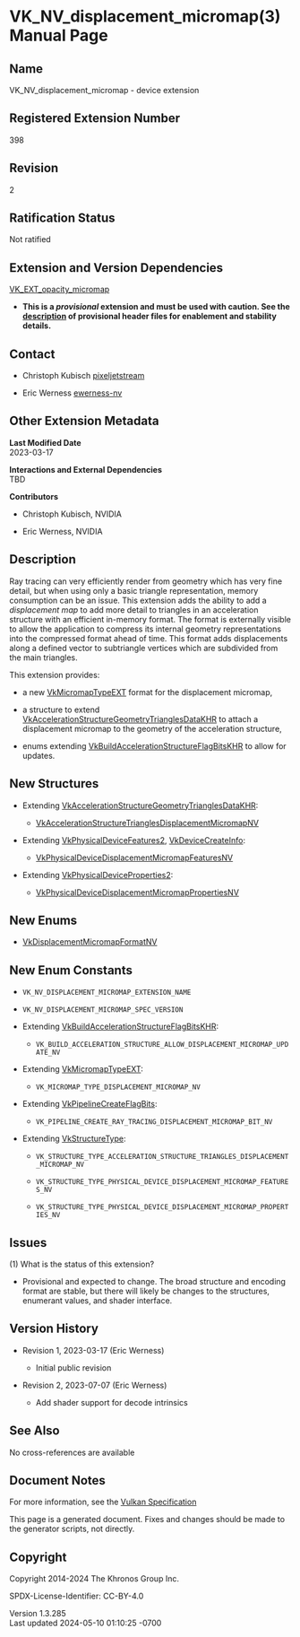 # VK_NV_displacement_micromap(3) Manual Page

## Name

VK_NV_displacement_micromap - device extension



## <a href="#_registered_extension_number" class="anchor"></a>Registered Extension Number

398

## <a href="#_revision" class="anchor"></a>Revision

2

## <a href="#_ratification_status" class="anchor"></a>Ratification Status

Not ratified

## <a href="#_extension_and_version_dependencies" class="anchor"></a>Extension and Version Dependencies

[VK_EXT_opacity_micromap](https://registry.khronos.org/vulkan/specs/1.3-extensions/man/html/VK_EXT_opacity_micromap.html)  

- **This is a *provisional* extension and **must** be used with caution.
  See the <a
  href="https://registry.khronos.org/vulkan/specs/1.3-extensions/html/vkspec.html#boilerplate-provisional-header"
  target="_blank" rel="noopener">description</a> of provisional header
  files for enablement and stability details.**

## <a href="#_contact" class="anchor"></a>Contact

- Christoph Kubisch <a
  href="https://github.com/KhronosGroup/Vulkan-Docs/issues/new?body=%5BVK_NV_displacement_micromap%5D%20@pixeljetstream%0A*Here%20describe%20the%20issue%20or%20question%20you%20have%20about%20the%20VK_NV_displacement_micromap%20extension*"
  target="_blank" rel="nofollow noopener"><em></em>pixeljetstream</a>

- Eric Werness <a
  href="https://github.com/KhronosGroup/Vulkan-Docs/issues/new?body=%5BVK_NV_displacement_micromap%5D%20@ewerness-nv%0A*Here%20describe%20the%20issue%20or%20question%20you%20have%20about%20the%20VK_NV_displacement_micromap%20extension*"
  target="_blank" rel="nofollow noopener"><em></em>ewerness-nv</a>

## <a href="#_other_extension_metadata" class="anchor"></a>Other Extension Metadata

**Last Modified Date**  
2023-03-17

**Interactions and External Dependencies**  
TBD

**Contributors**  
- Christoph Kubisch, NVIDIA

- Eric Werness, NVIDIA

## <a href="#_description" class="anchor"></a>Description

Ray tracing can very efficiently render from geometry which has very
fine detail, but when using only a basic triangle representation, memory
consumption can be an issue. This extension adds the ability to add a
*displacement map* to add more detail to triangles in an acceleration
structure with an efficient in-memory format. The format is externally
visible to allow the application to compress its internal geometry
representations into the compressed format ahead of time. This format
adds displacements along a defined vector to subtriangle vertices which
are subdivided from the main triangles.

This extension provides:

- a new [VkMicromapTypeEXT](https://registry.khronos.org/vulkan/specs/1.3-extensions/man/html/VkMicromapTypeEXT.html) format for the
  displacement micromap,

- a structure to extend
  [VkAccelerationStructureGeometryTrianglesDataKHR](https://registry.khronos.org/vulkan/specs/1.3-extensions/man/html/VkAccelerationStructureGeometryTrianglesDataKHR.html)
  to attach a displacement micromap to the geometry of the acceleration
  structure,

- enums extending
  [VkBuildAccelerationStructureFlagBitsKHR](https://registry.khronos.org/vulkan/specs/1.3-extensions/man/html/VkBuildAccelerationStructureFlagBitsKHR.html)
  to allow for updates.

## <a href="#_new_structures" class="anchor"></a>New Structures

- Extending
  [VkAccelerationStructureGeometryTrianglesDataKHR](https://registry.khronos.org/vulkan/specs/1.3-extensions/man/html/VkAccelerationStructureGeometryTrianglesDataKHR.html):

  - [VkAccelerationStructureTrianglesDisplacementMicromapNV](https://registry.khronos.org/vulkan/specs/1.3-extensions/man/html/VkAccelerationStructureTrianglesDisplacementMicromapNV.html)

- Extending [VkPhysicalDeviceFeatures2](https://registry.khronos.org/vulkan/specs/1.3-extensions/man/html/VkPhysicalDeviceFeatures2.html),
  [VkDeviceCreateInfo](https://registry.khronos.org/vulkan/specs/1.3-extensions/man/html/VkDeviceCreateInfo.html):

  - [VkPhysicalDeviceDisplacementMicromapFeaturesNV](https://registry.khronos.org/vulkan/specs/1.3-extensions/man/html/VkPhysicalDeviceDisplacementMicromapFeaturesNV.html)

- Extending
  [VkPhysicalDeviceProperties2](https://registry.khronos.org/vulkan/specs/1.3-extensions/man/html/VkPhysicalDeviceProperties2.html):

  - [VkPhysicalDeviceDisplacementMicromapPropertiesNV](https://registry.khronos.org/vulkan/specs/1.3-extensions/man/html/VkPhysicalDeviceDisplacementMicromapPropertiesNV.html)

## <a href="#_new_enums" class="anchor"></a>New Enums

- [VkDisplacementMicromapFormatNV](https://registry.khronos.org/vulkan/specs/1.3-extensions/man/html/VkDisplacementMicromapFormatNV.html)

## <a href="#_new_enum_constants" class="anchor"></a>New Enum Constants

- `VK_NV_DISPLACEMENT_MICROMAP_EXTENSION_NAME`

- `VK_NV_DISPLACEMENT_MICROMAP_SPEC_VERSION`

- Extending
  [VkBuildAccelerationStructureFlagBitsKHR](https://registry.khronos.org/vulkan/specs/1.3-extensions/man/html/VkBuildAccelerationStructureFlagBitsKHR.html):

  - `VK_BUILD_ACCELERATION_STRUCTURE_ALLOW_DISPLACEMENT_MICROMAP_UPDATE_NV`

- Extending [VkMicromapTypeEXT](https://registry.khronos.org/vulkan/specs/1.3-extensions/man/html/VkMicromapTypeEXT.html):

  - `VK_MICROMAP_TYPE_DISPLACEMENT_MICROMAP_NV`

- Extending [VkPipelineCreateFlagBits](https://registry.khronos.org/vulkan/specs/1.3-extensions/man/html/VkPipelineCreateFlagBits.html):

  - `VK_PIPELINE_CREATE_RAY_TRACING_DISPLACEMENT_MICROMAP_BIT_NV`

- Extending [VkStructureType](https://registry.khronos.org/vulkan/specs/1.3-extensions/man/html/VkStructureType.html):

  - `VK_STRUCTURE_TYPE_ACCELERATION_STRUCTURE_TRIANGLES_DISPLACEMENT_MICROMAP_NV`

  - `VK_STRUCTURE_TYPE_PHYSICAL_DEVICE_DISPLACEMENT_MICROMAP_FEATURES_NV`

  - `VK_STRUCTURE_TYPE_PHYSICAL_DEVICE_DISPLACEMENT_MICROMAP_PROPERTIES_NV`

## <a href="#_issues" class="anchor"></a>Issues

\(1\) What is the status of this extension?

- Provisional and expected to change. The broad structure and encoding
  format are stable, but there will likely be changes to the structures,
  enumerant values, and shader interface.

## <a href="#_version_history" class="anchor"></a>Version History

- Revision 1, 2023-03-17 (Eric Werness)

  - Initial public revision

- Revision 2, 2023-07-07 (Eric Werness)

  - Add shader support for decode intrinsics

## <a href="#_see_also" class="anchor"></a>See Also

No cross-references are available

## <a href="#_document_notes" class="anchor"></a>Document Notes

For more information, see the <a
href="https://registry.khronos.org/vulkan/specs/1.3-extensions/html/vkspec.html#VK_NV_displacement_micromap"
target="_blank" rel="noopener">Vulkan Specification</a>

This page is a generated document. Fixes and changes should be made to
the generator scripts, not directly.

## <a href="#_copyright" class="anchor"></a>Copyright

Copyright 2014-2024 The Khronos Group Inc.

SPDX-License-Identifier: CC-BY-4.0

Version 1.3.285  
Last updated 2024-05-10 01:10:25 -0700
